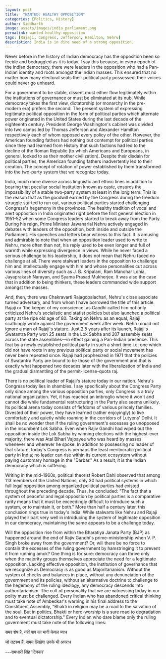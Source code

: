 ```yaml
---
layout: post
title:  "WANTED: HEALTHY OPPOSITION"
categories: [Politics, History]
author: Siddharth
image: assets/images/india_parliament.png
permalink: wanted-healthy-opposition
tags: [Rajaji, Congress, Jefferson, Hamilton, Nehru]
description: India is in dire need of a strong opposition.
---
```

Never before in the history of Indian democracy has the opposition been so feeble and bedraggled as it is today. I say this because, in every epoch of the Indian democracy, there were leaders in the opposition who had a Pan-Indian identity and roots amongst the Indian masses. This ensured that no matter how many electoral seats their political party possessed, their voices could never go unheard.

For a government to be stable, dissent must either flow legitimately within the institutions of governance or must be eliminated at its nub. While democracy takes the first view, dictatorship (or monarchy in the pre-modern era) prefers the second. The present system of expressing legitimate political opposition in the form of political parties which alternate power originated in the United States during the last decade of the eighteenth century. President George Washington's cabinet was divided into two camps led by Thomas Jefferson and Alexander Hamilton respectively each of whom opposed every policy of the other. However, the American founding fathers had nothing but contempt for political parties since they had learned from History that such factions had led to the decline of the Roman Republic (to which Americans and Europeans, in general, looked to as their mother civilization). Despite their disdain for political parties, the American founding fathers inadvertently led to their creation. The concept of rotation of power established by them transformed into the two-party system that we recognize today.

India, much more diverse across linguistic and ethnic lines in addition to bearing that peculiar social institution known as caste, ensures the impossibility of a stable two-party system at least in the long term. This is the reason that as the goodwill earned by the Congress during the freedom struggle started to run out, various political parties started challenging Congress's hegemony in the provinces. The healthy tradition of vocal and alert opposition in India originated right before the first general election in 1951-52 when some Congress leaders started to break away from the Party. During his reign, Prime Minister Jawaharlal Nehru actively engaged in debates with leaders of the opposition, both inside and outside the Parliament. His speeches and letters bear witness to this fact. It is amusing and admirable to note that when an opposition leader used to write to Nehru, more often than not, his reply used to be even longer and full of warmth while expressing divergence in views. While he never faced a serious challenge to his leadership, it does not mean that Nehru faced no challenge at all. There were stalwart leaders in the opposition to challenge him and intellectually engage with him and whose personalities cut across various lines of diversity such as J. B. Kripalani, Ram Manohar Lohia, Jayaprakash Narayan, and Syama Prasad Mukherjee. It was also the case that in addition to being thinkers, these leaders commanded wide support amongst the masses.

And, then, there was Chakravarti Rajagopalachari, Nehru's close associate turned adversary, and from whom I have borrowed the title of this article. Rajaji or 'the keeper of my conscience' as Gandhi called him not only criticized Nehru's socialistic and statist policies but also launched a political party at the ripe old age of 80. Taking on Nehru as an equal, Rajaji scathingly wrote against the government week after week. Nehru could not ignore a man of Rajaji's stature. Just 2.5 years after its launch, Rajaji's Swatantra Party won 25 seats in the Lok Sabha and 207 assembly seats across the state assemblies—in effect gaining a Pan-Indian presence. This feat by a newly established political party in such a short time i.e. one which did not have roots in any previous political party or social movement has never been repeated since. Rajaji had prophesized in 1971 that the policies of Swatantra Party are bound to be those of the government and that is exactly what happened two decades later with the liberalization of India and the gradual dismantling of the permit-license-quota raj. 

There is no political leader of Rajaji's stature today in our nation. Nehru's Congress today lies in shambles. I say specifically about the Congress Party only since among the various opposition parties, only Congress is a truly national organization. Yet, it has reached an imbroglio where it won't and cannot die while fundamental restructuring in the Party also seems unlikely. Its political arena today consists of fiefdoms of various princely families. Divested of their power, they have learned (rather enjoyingly) to live comfortably and quietly while roaming in the corridors of Lutyens' Delhi. It shall be no wonder then if the ruling government's excesses go unopposed in the incumbent Lok Sabha. Even when Rajiv Gandhi had wiped out the opposition inside the Lok Sabha by winning elections with the highest-ever majority, there was Atal Bihari Vajpayee who was heard by masses whenever and wherever he spoke. In addition to possessing no leader of that stature, today's Congress is perhaps the least meritocratic political party in India; no leader can rise within its current ecosystem without paying customary homage in the "Darbar." As a result, it is the Indian democracy which is suffering.

Writing in the mid-1960s, political theorist Robert Dahl observed that among 113 members of the United Nations, only 30 had political systems in which full legal opposition among organized political parties had existed throughout the preceding decade. Thus, he concluded: "The fact that a system of peaceful and legal opposition by political parties is a comparative rarity means that it must be exceedingly difficult to introduce such a system, or to maintain it, or both." More than half a century later, this conclusion rings true in today's India. While stalwarts like Nehru and Rajaji played their part very well in introducing the system of legitimate opposition in our democracy, maintaining the same appears to be a challenge today.

Will the opposition rise from within the Bharatiya Janata Party (BJP) as happened around the end of Rajiv Gandhi's prime-ministership when V. P. Singh broke away from the government? Or, will there be no force to contain the excesses of the ruling government by hamstringing it to prevent it from running amok? One thing is for sure: democracy can thrive only when the majority groups themselves appreciate the need for a legitimate opposition. Lacking effective opposition, the institution of governance that we recognize as Democracy is as good as Majoritarianism. Without the system of checks and balances in place, without any denunciation of the government and its policies, without an alternative doctrine to challenge to the hegemony of the ruling ideology, any democracy descends into authoritarianism. The cult of personality that we are witnessing today in our polity must be challenged. Every Indian who has abandoned critical thinking must take note of Ambedkar's warning in his final address to the Constituent Assembly, "Bhakti in religion may be a road to the salvation of the soul. But in politics, Bhakti or hero-worship is a sure road to degradation and to eventual dictatorship." Every Indian who dare blame only the ruling government must take note of the following lines:

समर शेष है, नहीं पाप का भागी केवल व्याध

जो तटस्थ हैं, समय लिखेगा उनके भी अपराध

---रामधारी सिंह 'दिनकर'
